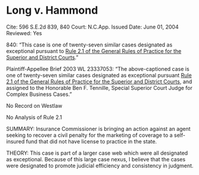 # Long v. Hammond

Cite: 596 S.E.2d 839, 840
Court: N.C.App.
Issued Date: June 01, 2004
Reviewed: Yes

840: “This case is one of twenty-seven similar cases designated as exceptional pursuant to [Rule 2.1 of the General Rules of Practice for the Superior and District Courts](https://1.next.westlaw.com/Link/Document/FullText?findType=L&pubNum=1006366&cite=NCRSUPDR2.1&originatingDoc=I98095d9b03dc11da9439b076ef9ec4de&refType=LQ&originationContext=document&transitionType=DocumentItem&ppcid=3309f42288ec4fe98bff4fd5557923ad&contextData=(sc.History*oc.Search)).” 

Plaintiff-Appellee Brief 2003 WL 23337053: “The above-captioned case is one of twenty-seven similar cases designated as exceptional pursuant [Rule 2.1 of the General Rules of Practice for the Superior and District Courts](https://1.next.westlaw.com/Link/Document/FullText?findType=L&pubNum=1006366&cite=NCRSUPDR2.1&originatingDoc=Iac9a42c7222711d9aaecedbddfbb95ea&refType=LQ&originationContext=document&transitionType=DocumentItem&ppcid=ffad02f5eee14328a75b93a3c62fb957&contextData=(sc.RelatedInfo)), and assigned to the Honorable Ben F. Tennille, Special Superior Court Judge for Complex Business Cases.” 

No Record on Westlaw

No Analysis of Rule 2.1

SUMMARY: Insurance Commissioner is bringing an action against an agent seeking to recover a civil penalty for the marketing of coverage to a self-insured fund that did not have license to practice in the state. 

THEORY: This case is part of a larger case web which were all designated as exceptional. Because of this large case nexus, I believe that the cases were designated to promote judicial efficiency and consistency in judgment.